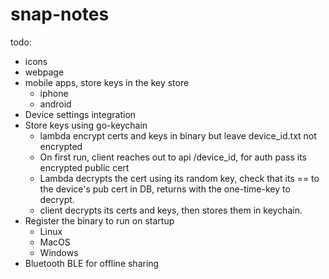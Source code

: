 # snap-notes
todo:
- icons
- webpage
- mobile apps, store keys in the key store
  - iphone
  - android
- Device settings integration
- Store keys using go-keychain
  - lambda encrypt certs and keys in binary but leave device_id.txt not encrypted
  - On first run, client reaches out to api /device_id, for auth pass its encrypted public cert
  - Lambda decrypts the cert using its random key, check that its == to the device's pub cert in DB, returns with the one-time-key to decrypt.
  - client decrypts its certs and keys, then stores them in keychain.
- Register the binary to run on startup
  - Linux
  - MacOS
  - Windows  
- Bluetooth BLE for offline sharing
